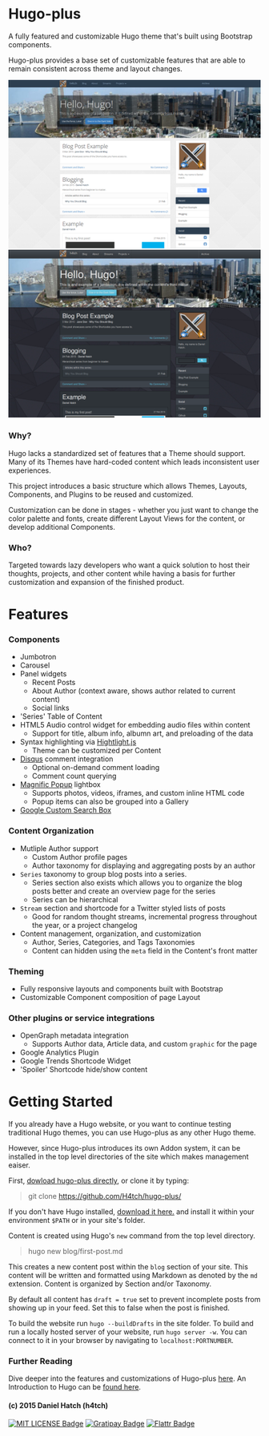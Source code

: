 
# Hugo-plus
A fully featured and customizable Hugo theme that's built using Bootstrap
components.

Hugo-plus provides a base set of customizable features that are able to remain
consistent across theme and layout changes.

![Screenshot](/images/screenshot.png)
![Screenshot of a Dark Theme](/images/screenshot2.png)

### Why?
Hugo lacks a standardized set of features that a Theme should support.
Many of its Themes have hard-coded content which leads inconsistent user
experiences.

This project introduces a basic structure which allows Themes, Layouts,
Components, and Plugins to be reused and customized.

Customization can be done in stages - whether you just want to change the color
palette and fonts, create different Layout Views for the content, or develop
additional Components.


### Who?
Targeted towards lazy developers who want a quick solution to host their
thoughts, projects, and other content while having a basis for further
customization and expansion of the finished product.


# Features
### Components
* Jumbotron
* Carousel
* Panel widgets
	* Recent Posts
	* About Author (context aware, shows author related to current content)
	* Social links
* 'Series' Table of Content
* HTML5 Audio control widget for embedding audio files within content
	* Support for title, album info, albumn art, and preloading of the data
* Syntax highlighting via [Hightlight.js](https://highlightjs.org/)
	* Theme can be customized per Content
* [Disqus](https://disqus.com/https://disqus.com/) comment integration
	* Optional on-demand comment loading
	* Comment count querying
* [Magnific Popup](http://dimsemenov.com/plugins/magnific-popup/) lightbox
	* Supports photos, videos, iframes, and custom inline HTML code
	* Popup items can also be grouped into a Gallery
* [Google Custom Search Box](https://cse.google.com/cse/all)


### Content Organization
* Mutliple Author support
	* Custom Author profile pages
	* Author taxonomy for displaying and aggregating posts by an author
* `Series` taxonomy to group blog posts into a series.
	* Series section also exists which allows you to organize the blog posts
		better and create an overview page for the series
	* Series can be hierarchical
* `Stream` section and shortcode for a Twitter styled lists of posts
	* Good for random thought streams, incremental progress throughout the year,
		or a project changelog
* Content management, organization, and customization
	* Author, Series, Categories, and Tags Taxonomies
	* Content can hidden using the `meta` field in the Content's front matter


### Theming
* Fully responsive layouts and components built with Bootstrap
* Customizable Component composition of page Layout


### Other plugins or service integrations
* OpenGraph metadata integration
	* Supports Author data, Article data, and custom `graphic` for the page
* Google Analytics Plugin
* Google Trends Shortcode Widget
* 'Spoiler' Shortcode hide/show content


# Getting Started
If you already have a Hugo website, or you want to continue testing traditional
Hugo themes, you can use Hugo-plus as any other Hugo theme.

However, since Hugo-plus introduces its own Addon system, it can be installed
in the top level directories of the site which makes management eaiser.

First, [dowload hugo-plus directly](https://github.com/H4tch/hugo-plus/archive/master.zip),
or clone it by typing:
> git clone https://github.com/H4tch/hugo-plus/

If you don't have Hugo installed, [download it here.](https://github.com/spf13/hugo/releases)
and install it within your environment `$PATH` or in your site's folder.

Content is created using Hugo's `new` command from the top level directory.
> hugo new blog/first-post.md

This creates a new content post within the `blog` section of your site.
This content will be written and formatted using Markdown as denoted by the
`md` extension. Content is organized by Section and/or Taxonomy.

By default all content has `draft = true` set to prevent incomplete posts from
showing up in your feed. Set this to false when the post is finished.

To build the website run `hugo --buildDrafts` in the site folder.
To build and run a locally hosted server of your website, run `hugo server -w`.
You can connect to it in your browser by navigating to `localhost:PORTNUMBER`.

### Further Reading
Dive deeper into the features and customizations of Hugo-plus [here](docs/overview.md).
An Introduction to Hugo can be [found here](http://gohugo.io/overview/introduction/).


#### (c) 2015 Daniel Hatch (h4tch)
[![MIT LICENSE Badge](https://img.shields.io/github/license/mashape/apistatus.svg)](/LICENSE.md "MIT Licensed")
[![Gratipay Badge](http://img.shields.io/gratipay/danielh4tch.svg)](http://gratipay.com/danielh4tch "Support me on Gratipay")
[![Flattr Badge](http://button.flattr.com/flattr-badge-large.png)](http://flattr.com/submit/auto?user_id=h4tch&url=github.com/h4tch/hugo-plus "Flattr this")


